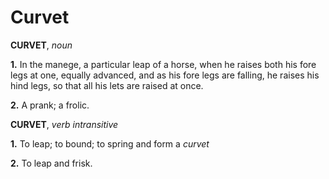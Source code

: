 # Curvet

**CURVET**, _noun_

**1.** In the manege, a particular leap of a horse, when he raises both his fore legs at one, equally advanced, and as his fore legs are falling, he raises his hind legs, so that all his lets are raised at once.

**2.** A prank; a frolic.

**CURVET**, _verb intransitive_

**1.** To leap; to bound; to spring and form a _curvet_

**2.** To leap and frisk.